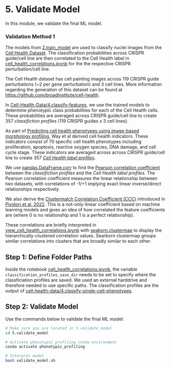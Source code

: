 # 5. Validate Model

In this module, we validate the final ML model.

### Validation Method 1

The models from [2.train_model](../2.train_model/) are used to classify nuclei images from the [Cell Health Dataset](https://github.com/WayScience/cell-health-data).
The classification probabilities across CRISPR guide/cell line are then correlated to the Cell Health label in [cell_health_correlations.ipynb](cell_health_correlations.ipynb) for the the respective CRISPR perturbation/cell line.

The Cell Health dataset has cell painting images across 119 CRISPR guide perturbations (~2 per gene perturbation) and 3 cell lines.
More information regarding the generation of this dataset can be found at https://github.com/broadinstitute/cell-health.

In [Cell-Health-Data/4.classify-features](https://github.com/WayScience/cell-health-data/tree/master/4.classify-features), we use the trained models to determine phenotypic class probabilities for each of the Cell Health cells.
These probabilities are averaged across CRISPR guide/cell line to create 357 *classifiction profiles* (119 CRISPR guides x 3 cell lines).

As part of [Predicting cell health phenotypes using image-based morphology profiling](https://www.molbiolcell.org/doi/10.1091/mbc.E20-12-0784), Way et al derived cell health indicators.
These indicators consist of 70 specific cell health phenotypes including proliferation, apoptosis, reactive oxygen species, DNA damage, and cell cycle stage.
These indicators are averaged across across CRISPR guide/cell line to create 357 [*Cell Health label profiles*](https://github.com/broadinstitute/cell-health/blob/master/1.generate-profiles/data/consensus/cell_health_median.tsv.gz).

We use [pandas.DataFrame.corr](https://pandas.pydata.org/pandas-docs/stable/reference/api/pandas.DataFrame.corr.html) to find the [Pearson correlation coefficient](https://en.wikipedia.org/wiki/Pearson_correlation_coefficient) between the *classifiction profiles* and the *Cell Health label profiles*.
The Pearson correlation coefficient measures the linear relationship between two datasets, with correlations of -1/+1 implying exact linear inverse/direct relationships respectively.

We also derive the [Clustermatch Correlation Coefficient (CCC)](https://github.com/greenelab/ccc) introduced in [Pividori et al, 2022](https://www.biorxiv.org/content/10.1101/2022.06.15.496326v1).
This is a not-only-linear coefficient based on machine learning models and gives an idea of how correlated the feature coefficients are (where 0 is no relationship and 1 is a perfect relationship).

These correlations are briefly interpreted in [view_cell_health_correlations.ipynb](view_cell_health_correlations.ipynb) with [seaborn.clustermap](https://seaborn.pydata.org/generated/seaborn.clustermap.html) to display the hierarchically-clustered correlation values.
Searborn clustermap groups similar correlations into clusters that are broadly similar to each other.

## Step 1: Define Folder Paths

Inside the notebook [cell_health_correlations.ipynb](cell_health_correlations.ipynb), the variable `classification_profiles_save_dir` needs to be set to specify where the classficiation profiles are saved.
We used an external harddrive and therefore needed to use specific paths.
The classification profiles are the output of [cell-health-data/4.classify-single-cell-phenotypes](https://github.com/roshankern/cell-health-data/tree/derive-classification-profiles/4.classify-single-cell-phenotypes).

## Step 2: Validate Model

Use the commands below to validate the final ML model:

```sh
# Make sure you are located in 5.validate_model
cd 5.validate_model

# Activate phenotypic_profiling conda environment
conda activate phenotypic_profiling

# Interpret model
bash validate_model.sh
```
